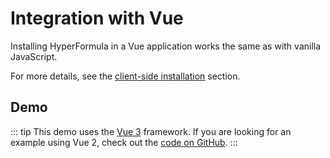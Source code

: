 # Integration with Vue

Installing HyperFormula in a Vue application works the same as with vanilla JavaScript.

For more details, see the [client-side installation](client-side-installation.md) section.

## Demo

::: tip
This demo uses the [Vue 3](https://v3.vuejs.org/) framework. If you are looking for an example using Vue 2, check out the [code on GitHub](https://github.com/handsontable/hyperformula-demos/tree/2.5.x/vue-demo).
:::

<iframe
  :src="`https://stackblitz.com/github/handsontable/hyperformula-demos/tree/2.7.x/vue-3-demo?embed=1&file=src/app/employees/employees.helper.ts&hideNavigation=1&view=preview&v=${$page.buildDateURIEncoded}`"
  style="width:100%; height:500px; border:0; border-radius: 4px; overflow:hidden;">
</iframe>